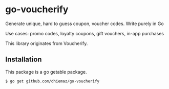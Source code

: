 # go-voucherify

Generate unique, hard to guess coupon, voucher codes. Write purely in Go

Use cases: promo codes, loyalty coupons, gift vouchers, in-app purchases

This library originates from Voucherify.

## Installation

This package is a go getable package.

``$ go get github.com/dhiemaz/go-voucherify``

